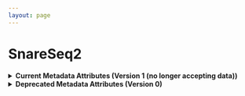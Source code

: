 ```yaml
--- 
layout: page 
---
```

# SnareSeq2 
<details>
<summary><b> Current Metadata Attributes (Version 1 (no longer accepting data))</b></summary>

## Current Metadata Attributes (Version 1 (no longer accepting data))

| Attribute                             | Type      | Description                                                                                                                                                                                                                                                                                         | AllowableValues              | Required   |
|---------------------------------------|-----------|-----------------------------------------------------------------------------------------------------------------------------------------------------------------------------------------------------------------------------------------------------------------------------------------------------|------------------------------|------------|
| version                               | Allowable Value | Version of the schema to use when validating this metadata.                                                                                                                                                                                                                                         | ['1']                        | True       |
| description                           | Textfield | Free-text description of this assay.                                                                                                                                                                                                                                                                |                              | True       |
| donor_id                              | Textfield | HuBMAP Display ID of the donor of the assayed tissue.                                                                                                                                                                                                                                               |                              | True       |
| tissue_id                             | Textfield | HuBMAP Display ID of the assayed tissue.                                                                                                                                                                                                                                                            |                              | True       |
| execution_datetime                    | Datetime  | Start date and time of assay, typically a date-time stamped folder generated by the acquisition instrument. YYYY-MM-DD hh:mm, where YYYY is the year, MM is the month with leading 0s, and DD is the day with leading 0s, hh is the hour with leading zeros, mm are the minutes with leading zeros. |                              | True       |
| protocols_io_doi                      | Textfield | DOI for protocols.io referring to the protocol for this assay.                                                                                                                                                                                                                                      |                              | True       |
| operator                              | Textfield | Name of the person responsible for executing the assay.                                                                                                                                                                                                                                             |                              | True       |
| operator_email                        | Textfield | Email address for the operator.                                                                                                                                                                                                                                                                     |                              | True       |
| pi                                    | Textfield | Name of the principal investigator responsible for the data.                                                                                                                                                                                                                                        |                              | True       |
| pi_email                              | Textfield | Email address for the principal investigator.                                                                                                                                                                                                                                                       |                              | True       |
| assay_category                        | Allowable Value | Each assay is placed into one of the following 4 general categories: generation of images of microscopic entities, identification & quantitation of molecules by mass spectrometry, imaging mass spectrometry, and determination of nucleotide sequence.                                            | ['sequence']                 | True       |
| assay_type                            | Allowable Value | The specific type of assay being executed.                                                                                                                                                                                                                                                          | ['Slide-seq']                | True       |
| analyte_class                         | Allowable Value | Analytes are the target molecules being measured with the assay.                                                                                                                                                                                                                                    | ['RNA']                      | True       |
| is_targeted                           | Allowable Value   | Specifies whether or not a specific molecule(s) is/are targeted for detection/measurement by the assay.                                                                                                                                                                                           | ['Yes', 'No']                              | True       |
| acquisition_instrument_vendor         | Textfield | An acquisition instrument is the device that contains the signal detection hardware and signal processing software. Assays generate signals such as light of various intensities or color or signals representing the molecular mass.                                                               |                              | True       |
| acquisition_instrument_model          | Textfield | Manufacturers of an acquisition instrument may offer various versions (models) of that instrument with different features or sensitivities. Differences in features or sensitivities may be relevant to processing or interpretation of the data.                                                   |                              | True       |
| rnaseq_assay_method                   | Textfield | The kit used for the RNA sequencing assay                                                                                                                                                                                                                                                           |                              | True       |
| library_construction_protocols_io_doi | Textfield | A link to the protocol document containing the library construction method (including version) that was used, e.g. "Smart-Seq2", "Drop-Seq", "10X v3".                                                                                                                                              |                              | True       |
| library_layout                        | Allowable Value | State whether the library was generated for single-end or paired end sequencing.                                                                                                                                                                                                                    | ['single-end', 'paired-end'] | True       |
| library_adapter_sequence              | Textfield | Adapter sequence to be used for adapter trimming                                                                                                                                                                                                                                                    |                              | True       |
| puck_id                               | Textfield | Slide-seq captures RNA sequence data on spatially barcoded arrays of beads. Beads are fixed to a slide in a region shaped like a round puck. Each puck has a unique puck_id.                                                                                                                        |                              | True       |
| is_technical_replicate                | Allowable Value   | Is the sequencing reaction run in repliucate, TRUE or FALSE                                                                                                                                                                                                                                         | ['Yes', 'No']                              | True       |
| bead_barcode_read                     | Textfield | Which read file contains the bead barcode                                                                                                                                                                                                                                                           |                              | True       |
| bead_barcode_offset                   | Textfield | Position(s) in the read at which the bead barcode starts                                                                                                                                                                                                                                            |                              | True       |
| bead_barcode_size                     | Textfield | Length of the bead barcode in base pairs                                                                                                                                                                                                                                                            |                              | True       |
| library_pcr_cycles                    | Numeric | Number of PCR cycles to amplify cDNA                                                                                                                                                                                                                                                                |                              | True       |
| library_pcr_cycles_for_sample_index   | Numeric | Number of PCR cycles performed for library indexing                                                                                                                                                                                                                                                 |                              | True       |
| library_final_yield_value             | Numeric   | Total number of ng of library after final pcr amplification step. This is the concentration (ng/ul) * volume (ul)                                                                                                                                                                                   |                              | True       |
| library_final_yield_unit              | Allowable Value | Units of final library yield                                                                                                                                                                                                                                                                        | ['ng']                       | False      |
| library_average_fragment_size         | Numeric | Average size in basepairs (bp) of sequencing library fragments estimated via gel electrophoresis or bioanalyzer/tapestation.                                                                                                                                                                        |                              | True       |
| sequencing_reagent_kit                | Textfield | Reagent kit used for sequencing                                                                                                                                                                                                                                                                     |                              | True       |
| sequencing_read_format                | Textfield | Slash-delimited list of the number of sequencing cycles for, for example, Read1, i7 index, i5 index, and Read2.                                                                                                                                                                                     |                              | True       |
| sequencing_read_percent_q30           | Numeric   | Q30 is the weighted average of all the reads (e.g. # bases UMI * q30 UMI + # bases R2 * q30 R2 + ...)                                                                                                                                                                                               |                              | True       |
| sequencing_phix_percent               | Numeric   | Percent PhiX loaded to the run                                                                                                                                                                                                                                                                      |                              | True       |
| contributors_path                     | Textfield | Relative path to file with ORCID IDs for contributors for this dataset.                                                                                                                                                                                                                             |                              | True       |
| data_path                             | Textfield | Relative path to file or directory with instrument data. Downstream processing will depend on filename extension conventions.                                                                                                                                                                       |                              | True       |

</details>

<details>
<summary><b>Deprecated Metadata Attributes (Version 0)</b></summary>

## Deprecated Metadata Attributes (Version 0)

| Attribute                             | Type      | Description                                                                                                                                                                                                                                                                                         | AllowableValues              | Required   |
|---------------------------------------|-----------|-----------------------------------------------------------------------------------------------------------------------------------------------------------------------------------------------------------------------------------------------------------------------------------------------------|------------------------------|------------|
| donor_id                              | Textfield | HuBMAP Display ID of the donor of the assayed tissue.                                                                                                                                                                                                                                               |                              | True       |
| tissue_id                             | Textfield | HuBMAP Display ID of the assayed tissue.                                                                                                                                                                                                                                                            |                              | True       |
| execution_datetime                    | Datetime  | Start date and time of assay, typically a date-time stamped folder generated by the acquisition instrument. YYYY-MM-DD hh:mm, where YYYY is the year, MM is the month with leading 0s, and DD is the day with leading 0s, hh is the hour with leading zeros, mm are the minutes with leading zeros. |                              | True       |
| protocols_io_doi                      | Textfield | DOI for protocols.io referring to the protocol for this assay.                                                                                                                                                                                                                                      |                              | True       |
| operator                              | Textfield | Name of the person responsible for executing the assay.                                                                                                                                                                                                                                             |                              | True       |
| operator_email                        | Textfield | Email address for the operator.                                                                                                                                                                                                                                                                     |                              | True       |
| pi                                    | Textfield | Name of the principal investigator responsible for the data.                                                                                                                                                                                                                                        |                              | True       |
| pi_email                              | Textfield | Email address for the principal investigator.                                                                                                                                                                                                                                                       |                              | True       |
| assay_category                        | Allowable Value | Each assay is placed into one of the following 4 general categories: generation of images of microscopic entities, identification & quantitation of molecules by mass spectrometry, imaging mass spectrometry, and determination of nucleotide sequence.                                            | ['sequence']                 | True       |
| assay_type                            | Allowable Value | The specific type of assay being executed.                                                                                                                                                                                                                                                          | ['Slide-seq']                | True       |
| analyte_class                         | Allowable Value | Analytes are the target molecules being measured with the assay.                                                                                                                                                                                                                                    | ['RNA']                      | True       |
| is_targeted                           | Allowable Value   | Specifies whether or not a specific molecule(s) is/are targeted for detection/measurement by the assay.                                                                                                                                                                                             | ['Yes', 'No']                              | True       |
| acquisition_instrument_vendor         | Textfield | An acquisition instrument is the device that contains the signal detection hardware and signal processing software. Assays generate signals such as light of various intensities or color or signals representing the molecular mass.                                                               |                              | True       |
| acquisition_instrument_model          | Textfield | Manufacturers of an acquisition instrument may offer various versions (models) of that instrument with different features or sensitivities. Differences in features or sensitivities may be relevant to processing or interpretation of the data.                                                   |                              | True       |
| rnaseq_assay_method                   | Textfield | The kit used for the RNA sequencing assay                                                                                                                                                                                                                                                           |                              | True       |
| library_construction_protocols_io_doi | Textfield | A link to the protocol document containing the library construction method (including version) that was used, e.g. "Smart-Seq2", "Drop-Seq", "10X v3".                                                                                                                                              |                              | True       |
| library_layout                        | Allowable Value | State whether the library was generated for single-end or paired end sequencing.                                                                                                                                                                                                                    | ['single-end', 'paired-end'] | True       |
| library_adapter_sequence              | Textfield | Adapter sequence to be used for adapter trimming                                                                                                                                                                                                                                                    |                              | True       |
| puck_id                               | Textfield | Slide-seq captures RNA sequence data on spatially barcoded arrays of beads. Beads are fixed to a slide in a region shaped like a round puck. Each puck has a unique puck_id.                                                                                                                        |                              | True       |
| is_technical_replicate                | Allowable Value   | Is the sequencing reaction run in repliucate, TRUE or FALSE                                                                                                                                                                                                                                         | ['Yes', 'No']                              | True       |
| bead_barcode_read                     | Textfield | Which read file contains the bead barcode                                                                                                                                                                                                                                                           |                              | True       |
| bead_barcode_offset                   | Textfield | Position(s) in the read at which the bead barcode starts                                                                                                                                                                                                                                            |                              | True       |
| bead_barcode_size                     | Textfield | Length of the bead barcode in base pairs                                                                                                                                                                                                                                                            |                              | True       |
| library_pcr_cycles                    | Numeric | Number of PCR cycles to amplify cDNA                                                                                                                                                                                                                                                                |                              | True       |
| library_pcr_cycles_for_sample_index   | Numeric | Number of PCR cycles performed for library indexing                                                                                                                                                                                                                                                 |                              | True       |
| library_final_yield_value             | Numeric   | Total number of ng of library after final pcr amplification step. This is the concentration (ng/ul) * volume (ul)                                                                                                                                                                                   |                              | True       |
| library_final_yield_unit              | Allowable Value | Units of final library yield                                                                                                                                                                                                                                                                        | ['ng']                       | False      |
| library_average_fragment_size         | Numeric | Average size in basepairs (bp) of sequencing library fragments estimated via gel electrophoresis or bioanalyzer/tapestation.                                                                                                                                                                        |                              | True       |
| sequencing_reagent_kit                | Textfield | Reagent kit used for sequencing                                                                                                                                                                                                                                                                     |                              | True       |
| sequencing_read_format                | Textfield | Slash-delimited list of the number of sequencing cycles for, for example, Read1, i7 index, i5 index, and Read2.                                                                                                                                                                                     |                              | True       |
| sequencing_read_percent_q30           | Numeric   | Q30 is the weighted average of all the reads (e.g. # bases UMI * q30 UMI + # bases R2 * q30 R2 + ...)                                                                                                                                                                                               |                              | True       |
| sequencing_phix_percent               | Numeric   | Percent PhiX loaded to the run                                                                                                                                                                                                                                                                      |                              | True       |
| contributors_path                     | Textfield | Relative path to file with ORCID IDs for contributors for this dataset.                                                                                                                                                                                                                             |                              | True       |
| data_path                             | Textfield | Relative path to file or directory with instrument data. Downstream processing will depend on filename extension conventions.                                                                                                                                                                       |                              | True       |

</details>
